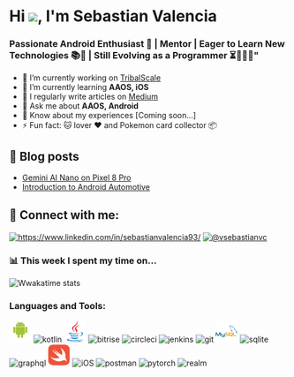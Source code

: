 # Hi <img src="https://media.giphy.com/media/hvRJCLFzcasrR4ia7z/giphy.gif" width="5%">, I'm Sebastian Valencia

### Passionate Android Enthusiast 🤖 | Mentor | Eager to Learn New Technologies 📚🚀 | Still Evolving as a Programmer ⏳👨🏻‍💻"

- 🔭 I’m currently working on [TribalScale](https://www.tribalscale.com/)
- 🌱 I’m currently learning **AAOS, iOS**
- 📝 I regularly write articles on [Medium](https://medium.com/@vsebastianvc)
- 💬 Ask me about **AAOS, Android**
- 📄 Know about my experiences [Coming soon...]
- ⚡ Fun fact: 🐱 lover ❤️ and Pokemon card collector 📦

## 📕 Blog posts
<!-- BLOG-POST-LIST:START -->
- [Gemini AI Nano on Pixel 8 Pro](https://medium.com/@vsebastianvc/gemini-ai-nano-on-pixel-8-pro-ea141cd8b8eb?source=rss-52a0fae5e4ca------2)
- [Introduction to Android Automotive](https://medium.com/@vsebastianvc/introduction-to-android-automotive-0d4076880d3d?source=rss-52a0fae5e4ca------2)
<!-- BLOG-POST-LIST:END -->

## 🔗 Connect with me:
[<img align="center" src="https://raw.githubusercontent.com/rahuldkjain/github-profile-readme-generator/master/src/images/icons/Social/linked-in-alt.svg" alt="https://www.linkedin.com/in/sebastianvalencia93/" height="30" width="40" />](https://linkedin.com/in/https://www.linkedin.com/in/sebastianvalencia93/)
[<img align="center" src="https://raw.githubusercontent.com/rahuldkjain/github-profile-readme-generator/master/src/images/icons/Social/medium.svg" alt="@vsebastianvc" height="30" width="40" />](https://medium.com/@vsebastianvc)

### 📊 This week I spent my time on...
![Wwakatime stats](https://github-readme-stats-taupe-two.vercel.app/api/wakatime?username=vsebastianvc&hide_title=true&langs_count=5)

### Languages and Tools:
<p>
  <!-- Android Development -->
  <img src="https://raw.githubusercontent.com/devicons/devicon/master/icons/android/android-original-wordmark.svg" alt="android" width="40" height="40"/>
  <img src="https://www.vectorlogo.zone/logos/kotlinlang/kotlinlang-icon.svg" alt="kotlin" width="40" height="40"/>
  <img src="https://raw.githubusercontent.com/devicons/devicon/master/icons/java/java-original.svg" alt="java" width="40" height="40"/>
  
  <!-- Continuous Integration/Build -->
  <img src="https://www.vectorlogo.zone/logos/bitriseio/bitriseio-icon.svg" alt="bitrise" width="40" height="40"/>
  <img src="https://www.vectorlogo.zone/logos/circleci/circleci-icon.svg" alt="circleci" width="40" height="40"/>
  <img src="https://www.vectorlogo.zone/logos/jenkins/jenkins-icon.svg" alt="jenkins" width="40" height="40"/>
  
  <!-- Version Control -->
  <img src="https://www.vectorlogo.zone/logos/git-scm/git-scm-icon.svg" alt="git" width="40" height="40"/>
  
  <!-- Database -->
  <img src="https://raw.githubusercontent.com/devicons/devicon/master/icons/mysql/mysql-original-wordmark.svg" alt="mysql" width="40" height="40"/>
  <img src="https://www.vectorlogo.zone/logos/sqlite/sqlite-icon.svg" alt="sqlite" width="40" height="40"/>
  
  <!-- API/Networking -->
  <img src="https://www.vectorlogo.zone/logos/graphql/graphql-icon.svg" alt="graphql" width="40" height="40"/>
  
  <!-- Mobile Development (General) -->
  <img src="https://raw.githubusercontent.com/devicons/devicon/master/icons/swift/swift-original.svg" alt="swift" width="40" height="40"/>
  <img src="https://www.vectorlogo.zone/logos/apple/apple-icon.svg" alt="iOS" width="40" height="40"/>
  
  <!-- Miscellaneous -->
  <img src="https://www.vectorlogo.zone/logos/getpostman/getpostman-icon.svg" alt="postman" width="40" height="40"/>
  <img src="https://www.vectorlogo.zone/logos/pytorch/pytorch-icon.svg" alt="pytorch" width="40" height="40"/>
  <img src="https://raw.githubusercontent.com/bestofjs/bestofjs-webui/8665e8c267a0215f3159df28b33c365198101df5/public/logos/realm.svg" alt="realm" width="40" height="40"/>
</p>
